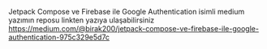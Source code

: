 Jetpack Compose ve Firebase ile Google Authentication isimli medium yazımın reposu linkten yazıya ulaşabilirsiniz https://medium.com/@birak200/jetpack-compose-ve-firebase-ile-google-authentication-975c329e5d7c
